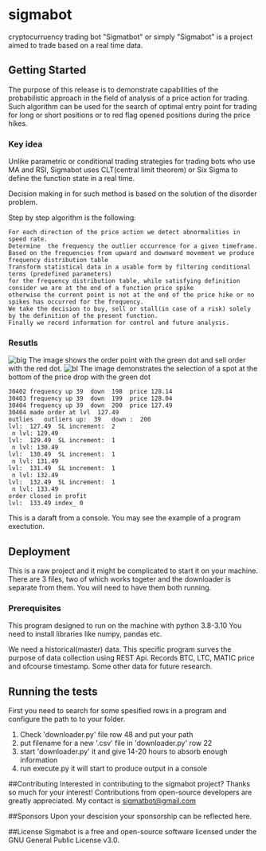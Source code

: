 # sigmabot
cryptocurruency trading bot 
"Sigmatbot" or simply "Sigmabot" is a project aimed to trade based on a real time data.

## Getting Started

The purpose of this release is to demonstrate capabilities of the probabilistic approach 
in the field of analysis of a price action for trading.
Such algorithm can be used for the search of optimal entry point for trading for long or short positions or to red flag
opened positions during the price hikes.

### Key idea
Unlike parametric or conditional trading strategies for trading bots who use MA and RSI,
Sigmabot uses CLT(central limit theorem) or Six Sigma to define the function state in a real time.

Decision making in for such method is based on the solution of the disorder problem. 

Step by step algorithm is the following:
```
For each direction of the price action we detect abnormalities in speed rate.
Determine  the frequency the outlier occurrence for a given timeframe.
Based on the frequencies from upward and downward movement we produce frequency distribution table
Transform statistical data in a usable form by filtering conditional terms (predefined parameters) 
for the frequency distribution table, while satisfying definition consider we are at the end of a function price spike
otherwise the current point is not at the end of the price hike or no spikes has occurred for the frequency. 
We take the decision to buy, sell or stall(in case of a risk) solely by the definition of the present function.
Finally we record information for control and future analysis.
```

### Resutls

![big](https://user-images.githubusercontent.com/105378638/168127133-fec516ea-b691-4beb-8142-cd307b6b8d50.png)
The image shows the order point with the green dot and sell order with the red dot.
![bl](https://user-images.githubusercontent.com/105378638/168131764-a6e3222a-00bc-40c1-ab82-14925a027455.png)
The image demonstrates the selection of a spot at the bottom of the price drop with the green dot


```
30402 frequency up 39  down  198  price 128.14
30403 frequency up 39  down  199  price 128.04
30404 frequency up 39  down  200  price 127.49
30404 made order at lvl  127.49
outlies   outliers up:  39   down :  200
lvl:  127.49  SL increment:  2
 n lvl: 129.49
lvl:  129.49  SL increment:  1
 n lvl: 130.49
lvl:  130.49  SL increment:  1
 n lvl: 131.49
lvl:  131.49  SL increment:  1
 n lvl: 132.49
lvl:  132.49  SL increment:  1
 n lvl: 133.49
order closed in profit
lvl:  133.49 index_ 0
```
This is a daraft from a console. You may see the example of a program exectution.

## Deployment
This is a raw project and it might be complicated to start it on your machine.
There are 3 files, two of which works togeter and the downloader is separate from them.
You will need to have them both running. 
### Prerequisites
This program designed to run on the machine with python 3.8-3.10
You need to install libraries like numpy, pandas etc.

We need a historical(master) data. This specific program surves the purpose of data collection using REST Api.
Records BTC, LTC, MATIC price and ofcourse timestamp. Some other data for future research.

## Running the tests
First you need to search for some spesified rows in a program and configure 
the path to to your folder.
1) Check 'downloader.py'  file row 48 and put your path
2) put filename for a new '.csv' file in 'downloader.py' row 22
3) start  'downloader.py' it and give 14-20 hours to absorb enough information
4) run execute.py it will start to produce output in a console

##Contributing
Interested in contributing to the sigmabot project? Thanks so much for your interest! 
Contributions from open-source developers are greatly appreciated. My contact is sigmatbot@gmail.com

##Sponsors
Upon your descision your sponsorship can be reflected here.


##License
Sigmabot is a free and open-source software licensed under the GNU General Public License v3.0. 

